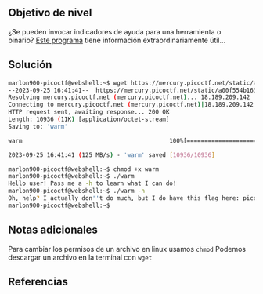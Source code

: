 ## Objetivo de nivel
¿Se pueden invocar indicadores de ayuda para una herramienta o binario? [Este programa](https://mercury.picoctf.net/static/a00f554b16385d9970dae424f66ee1ab/warm) tiene información extraordinariamente útil...

## Solución
``` bash
marlon900-picoctf@webshell:~$ wget https://mercury.picoctf.net/static/a00f554b16385d9970dae424f66ee1ab/warm
--2023-09-25 16:41:41--  https://mercury.picoctf.net/static/a00f554b16385d9970dae424f66ee1ab/warm
Resolving mercury.picoctf.net (mercury.picoctf.net)... 18.189.209.142
Connecting to mercury.picoctf.net (mercury.picoctf.net)|18.189.209.142|:443... connected.
HTTP request sent, awaiting response... 200 OK
Length: 10936 (11K) [application/octet-stream]
Saving to: 'warm'

warm                                          100%[=======================================================>]  10.68K  --.-KB/s    in 0s      

2023-09-25 16:41:41 (125 MB/s) - 'warm' saved [10936/10936]

marlon900-picoctf@webshell:~$ chmod +x warm
marlon900-picoctf@webshell:~$ ./warm   
Hello user! Pass me a -h to learn what I can do!
marlon900-picoctf@webshell:~$ ./warm -h
Oh, help? I actually don''t do much, but I do have this flag here: picoCTF{b1scu1ts_4nd_gr4vy_18788aaa}
marlon900-picoctf@webshell:~$ 
```
## Notas adicionales
Para cambiar los permisos de un archivo en linux usamos `chmod`
Podemos descargar un archivo en la terminal con `wget`

## Referencias
